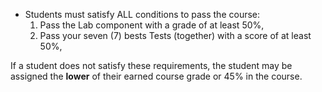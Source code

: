 - Students must satisfy ALL conditions to pass the course:
    1. Pass the Lab component with a grade of at least 50%,
    2. Pass your seven (7) bests Tests  (together) with a score of at least 50%,

If a student does not satisfy these requirements, the student may be assigned the **lower** of their earned course grade or 45% in the course.
